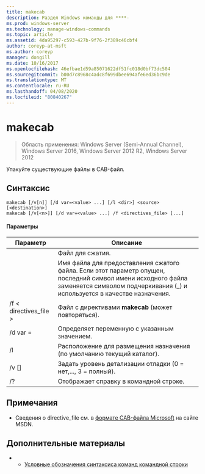 ```yaml
---
title: makecab
description: Раздел Windows команды для ****-
ms.prod: windows-server
ms.technology: manage-windows-commands
ms.topic: article
ms.assetid: 4da95297-c593-427b-9f76-2f389c46cbf4
author: coreyp-at-msft
ms.author: coreyp
manager: dongill
ms.date: 10/16/2017
ms.openlocfilehash: 46efbae1d59a85071622df51fc018d0bf73dc504
ms.sourcegitcommit: b00d7c8968c4adc8f699dbee694afe6ed36bc9de
ms.translationtype: MT
ms.contentlocale: ru-RU
ms.lasthandoff: 04/08/2020
ms.locfileid: "80840267"
---
```

# <a name="makecab"></a>makecab

>Область применения: Windows Server (Semi-Annual Channel), Windows Server 2016, Windows Server 2012 R2, Windows Server 2012

Упакуйте существующие файлы в CAB-файл.
## <a name="syntax"></a>Синтаксис
```
makecab [/v[n]] [/d var=<value> ...] [/l <dir>] <source> [<destination>]
makecab [/v[<n>]] [/d var=<value> ...] /f <directives_file> [...]
```
#### <a name="parameters"></a>Параметры

|      Параметр       |                                                                        Описание                                                                        |
|----------------------|-----------------------------------------------------------------------------------------------------------------------------------------------------------|
|       <source>       |                                                                     Файл для сжатия.                                                                     |
|    <destination>     | Имя файла для предоставления сжатого файла. Если этот параметр опущен, последний символ имени исходного файла заменяется символом подчеркивания (_) и используется в качестве назначения. |
| /f < directives_file > |                                                   Файл с директивами **makecab** (может повторяться).                                                   |
|    /d var =<value>    |                                                          Определяет переменную с указанным значением.                                                           |
|       /l <dir>       |                                               Расположение для размещения назначения (по умолчанию текущий каталог).                                               |
|       /v [<n>]        |                                                    Задать уровень детализации отладки (0 = нет,..., 3 = полный).                                                     |
|          /?          |                                                           Отображает справку в командной строке.                                                            |

## <a name="remarks"></a>Примечания
-   Сведения о directive_file см. в [формате CAB-файла Microsoft](https://go.microsoft.com/fwlink/?LinkId=226852) на сайте MSDN.

## <a name="additional-references"></a>Дополнительные материалы
-   - [Условные обозначения синтаксиса команд командной строки](command-line-syntax-key.md)

